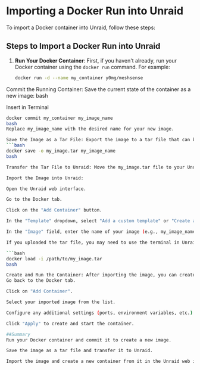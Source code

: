 # Importing a Docker Run into Unraid

To import a Docker container into Unraid, follow these steps:

## Steps to Import a Docker Run into Unraid

1. **Run Your Docker Container**: 
   First, if you haven't already, run your Docker container using the `docker run` command. For example:
   ```bash
   docker run -d --name my_container y0mg/meshsense
Commit the Running Container: Save the current state of the container as a new image:
bash



Insert in Terminal
 ```bash
docker commit my_container my_image_name
 bash
Replace my_image_name with the desired name for your new image.

Save the Image as a Tar File: Export the image to a tar file that can be imported into Unraid:
 ```bash
docker save -o my_image.tar my_image_name
bash

Transfer the Tar File to Unraid: Move the my_image.tar file to your Unraid server. You can use SCP, FTP, or any method you prefer to transfer files.

Import the Image into Unraid:

Open the Unraid web interface.

Go to the Docker tab.

Click on the "Add Container" button.

In the "Template" dropdown, select "Add a custom template" or "Create a new template".

In the "Image" field, enter the name of your image (e.g., my_image_name).

If you uploaded the tar file, you may need to use the terminal in Unraid to load the image:

 ```bash
docker load -i /path/to/my_image.tar
bash

Create and Run the Container: After importing the image, you can create a new container from it in Unraid:
Go back to the Docker tab.

Click on "Add Container".

Select your imported image from the list.

Configure any additional settings (ports, environment variables, etc.) as needed.

Click "Apply" to create and start the container.

##Summary
Run your Docker container and commit it to create a new image.

Save the image as a tar file and transfer it to Unraid.

Import the image and create a new container from it in the Unraid web interface.
